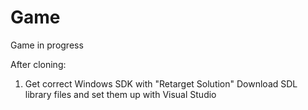# Game
Game in progress

After cloning:
1. Get correct Windows SDK with "Retarget Solution"
Download SDL library files and set them up with Visual Studio
